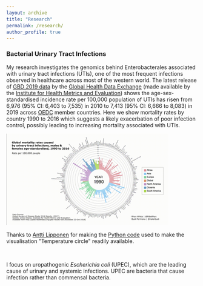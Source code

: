 ```yaml
---
layout: archive
title: "Research"
permalink: /research/
author_profile: true
---
```



### **Bacterial Urinary Tract Infections** 
My research investigates the genomics behind Enterobacterales associated with urinary tract infections (UTIs), one of the most frequent infections observed in healthcare across most of the western world. The latest release of [GBD 2019 data](http://ghdx.healthdata.org/gbd-2019) by the [Global Health Data Exchange](http://ghdx.healthdata.org/) (made available by the [Institute for Health Metrics and Evaluation](http://www.healthdata.org/)) shows the age-sex-standardised incidence rate per 100,000 population of UTIs has risen from 6,976 (95% CI: 6,403 to 7,535) in 2010 to 7,413 (95% CI: 6,666 to 8,083) in 2019 across [OEDC](https://www.oecd.org/) member countries. Here we show mortality rates by country 1990 to 2016 which suggests a likely exacerbation of poor infection control, possibly leading to increasing mortality associated with UTIs.


<img src='/images/rhys_viz_1.gif' width="85%"> 

Thanks to [Antti Lipponen](https://gist.github.com/anttilipp) for making the [Python code](https://gist.github.com/anttilipp/6b572512ef53cfc6bf949afdc8eb6720) used to make the visualisation "Temperature circle" readily available.

<p>&nbsp;</p>

I focus on uropathogenic *Escherichia coli* (UPEC), which are the leading cause of urinary and systemic infections. UPEC are bacteria that cause infection rather than commensal bacteria. 
